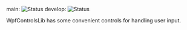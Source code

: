 main: ![Status](https://github.com/xeniorn/WpfControlsLib/actions/workflows/dotnet.yml/badge.svg?branch=master)
develop: ![Status](https://github.com/xeniorn/WpfControlsLib/actions/workflows/dotnet.yml/badge.svg?branch=develop)

WpfControlsLib has some convenient controls for handling user input.